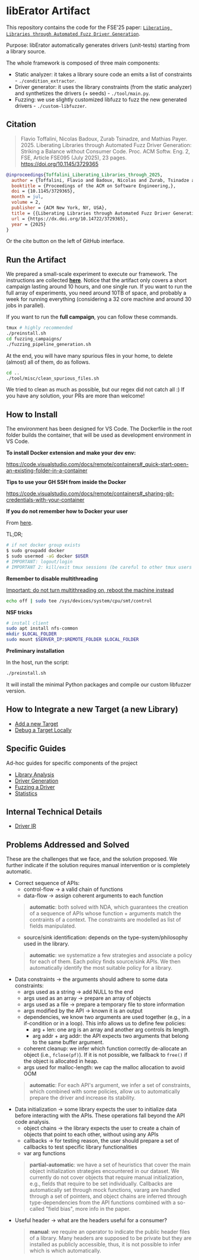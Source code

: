 # libErator Artifact

This repository contains the code for the FSE'25 paper: [`Liberating Libraries through Automated Fuzz Driver Generation`](https://nebelwelt.net/files/25FSE2.pdf).

Purpose: libErator automatically generates drivers (unit-tests) starting from a library source.

The whole framework is composed of three main components:

- Static analyzer: it takes a library soure code an emits a list of constraints - `./condition_extractor`.
- Driver generator: it uses the library constraints (from the static analyzer) and synthetizes the drivers (+ seeds) - `./tool/main.py`.
- Fuzzing: we use slightly customized libfuzz to fuzz the new generated drivers - `./custom-libfuzzer`.

## Citation
> Flavio Toffalini, Nicolas Badoux, Zurab Tsinadze, and Mathias Payer. 2025. Liberating Libraries through Automated Fuzz Driver Generation: Striking a Balance without Consumer Code. Proc. ACM Softw. Eng. 2, FSE, Article FSE095 (July 2025), 23 pages. https://doi.org/10.1145/3729365

```bibtex
@inproceedings{Toffalini_Liberating_Libraries_through_2025,
  author = {Toffalini, Flavio and Badoux, Nicolas and Zurab, Tsinadze and Payer, Mathias},
  booktitle = {Proceedings of the ACM on Software Engineering,},
  doi = {10.1145/3729365},
  month = jul,
  volume = 2,
  publisher = {ACM New York, NY, USA},
  title = {{Liberating Libraries through Automated Fuzz Driver Generation}},
  url = {https://dx.doi.org/10.14722/3729365},
  year = {2025}
}
```
Or the cite button on the left of GitHub interface.

## Run the Artifact

We prepared a small-scale experiment to execute our framework. The instructions
are collected **[here](ARTIFACT.md)**. Notice that the artifact only covers a short
campaign lasting around 10 hours, and one single run. If you want to run the
full array of experiments, you need around 10TB of space, and probably a week
for running everything (considering a 32 core machine and around 30 jobs in
parallel). 

If you want to run the **full campaign**, you can follow these commands.

```bash
tmux # highly recommended
./preinstall.sh
cd fuzzing_campaigns/
./fuzzing_pipeline_generation.sh
```

At the end, you will have many spurious files in your home, to delete (almost) all of them, do as follows.

```bash
cd ..
./tool/misc/clean_spurious_files.sh 
```

We tried to clean as much as possible, but our regex did not catch all :) 
If you have any solution, your PRs are more than welcome!

## How to Install

The environment has been designed for VS Code. 
The Dockerfile in the root folder builds the container, that will be used as development environment in VS Code.

**To install Docker extension and make your dev env:**

https://code.visualstudio.com/docs/remote/containers#_quick-start-open-an-existing-folder-in-a-container

**Tips to use your GH SSH from inside the Docker**

https://code.visualstudio.com/docs/remote/containers#_sharing-git-credentials-with-your-container

**If you do not remember how to Docker your user**

From [here](https://docs.docker.com/engine/install/linux-postinstall/).

TL;DR;

```bash
# if not docker group exists
$ sudo groupadd docker
$ sudo usermod -aG docker $USER
# IMPORTANT: logout/login
# IMPORTANT 2: kill/exit tmux sessions (be careful to other tmux users with open sessions)
```

**Remember to disable multithreading**

<u>Important: do not turn multithreading on, reboot the machine instead</u>

```bash
echo off | sudo tee /sys/devices/system/cpu/smt/control
```

**NSF tricks**

```bash
# install client
sudo apt install nfs-common
mkdir $LOCAL_FOLDER
sudo mount $SERVER_IP:$REMOTE_FOLDER $LOCAL_FOLDER
```

**Preliminary installation**

In the host, run the script:
```bash
./preinstall.sh
```
It will install the minimal Python packages and compile our custom libfuzzer version.

## How to Integrate a new Target (a new Library)

- [Add a new Target](./_docs/AddNewTarget.md)
- [Debug a Target Locally](./_docs/DebugLocal.md)

## Specific Guides

Ad-hoc guides for specific components of the project

- [Library Analysis](./_docs/Analysis.md)
- [Driver Generation](./_docs/DriverGeneration.md)
- [Fuzzing a Driver](./_docs/FuzzingDrivers.md)
- [Statistics](./_docs/Statistics.md)

## Internal Technical Details

- [Driver IR](./_docs/Driver_IR.md)

## Problems Addressed and Solved

These are the challenges that we face, and the solution proposed. We further
indicate if the solution requires manual intervention or is completely automatic.

- Correct sequence of APIs:
    - control-flow -> a valid chain of functions  
    - data-flow -> assign coherent arguments to each function
    > **automatic**: both solved with NDA, which guarantees the creation of a
    > sequence of APIs whose function + arguments match the contraints of a
    > context. The constraints are modelled as list of fields manipulated.
    - source/sink identification: depends on the type-system/philosophy used in
      the library.
    > **automatic**: we systematize a few strategies and associate a policy for
    > each of them. Each policy finds source/sink APIs. We then automatically
    > identify the most suitable policy for a library.
- Data constraints -> the arguments should adhere to some data constraints:
    - args used as a string -> add NULL to the end
    - args used as an array -> prepare an array of objects
    - args used as a file -> prepare a temporary file to store information
    - args modified by the API -> known it is an output
    - dependencies, we know two arguments are used together (e.g., in a
      if-condition or in a loop). This info allows us to define few policies:
        - arg + len: one arg is an array and another arg controls its length.
        - arg addr + arg addr: the API expects two arguments that belong to the
          same buffer argument.
    - coherent cleanup: we infer which function correctly de-allocate an object
      (i.e., `fclose(pf)`). If it is not possible, we fallback to `free()` if
      the object is allocated in heap.
    - args used for malloc-length: we cap the malloc allocation to avoid OOM
    > **automatic**: For each API's argument, we infer a set of constraints,
      which combined with some policies, allow us to automatically prepare the
      driver and increase its stability. 
- Data initialization -> some library expects the user to initialize data before
  interacting with the APIs. These operations fall beyond the API code analysis.
    - object chains -> the library expects the user to create a chain of
      objects that point to each other, without using any APIs
    - callbacks -> for testing reason, the user should prepare a set of
      callbacks to test specific library functionalities
    - var arg functions
    > **partial-automatic**: we have a set of heuristics that cover the main
    > object initialization strategies encountered in our dataset. We currently
    > do not cover objects that require manual initialization, e.g., fields that
    > require to be set individually. Callbacks are automatically set through
    > mock functions, vararg are handled through a set of pointers, and object
    > chains are inferred through type-dependencies from the API functions
    > combined with a so-called "field bias", more info in the paper.
- Useful header -> what are the headers useful for a consumer?
    > **manual**: we require an operator to indicate the public header files of
    > a library. Many headers are supposed to be private but they are installed
    > as publicly accessible, thus, it is not possible to infer which is which
    > automatically.

#
